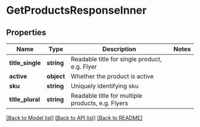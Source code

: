 # GetProductsResponseInner

## Properties
Name | Type | Description | Notes
------------ | ------------- | ------------- | -------------
**title_single** | **string** | Readable title for single product, e.g. Flyer | 
**active** | **object** | Whether the product is active | 
**sku** | **string** | Uniquely identifying sku | 
**title_plural** | **string** | Readable title for multiple products, e.g. Flyers | 

[[Back to Model list]](../README.md#documentation-for-models) [[Back to API list]](../README.md#documentation-for-api-endpoints) [[Back to README]](../README.md)


